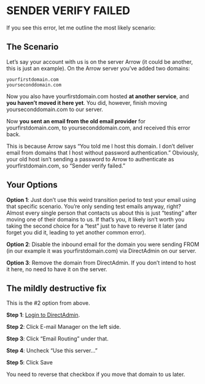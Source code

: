 ﻿# SENDER VERIFY FAILED

If you see this error, let me outline the most likely scenario:

## The Scenario
Let’s say your account with us is on the server Arrow (it could be another, this is just an example). On the Arrow server you’ve added two domains:

    yourfirstdomain.com
    yourseconddomain.com

Now you also have yourfirstdomain.com hosted **at another service**, and **you haven’t moved it here yet**. You did, however, finish moving yourseconddomain.com to our server.

Now **you sent an email from the old email provider** for yourfirstdomain.com, to yourseconddomain.com, and received this error back.

This is because Arrow says “You told me I host this domain. I don’t deliver email from domains that I host without password authentication.” Obviously, your old host isn’t sending a password to Arrow to authenticate as yourfirstdomain.com, so “Sender verify failed.”

## Your Options
**Option 1**: Just don’t use this weird transition period to test your email using that specific scenario. You’re only sending test emails anyway, right? Almost every single person that contacts us about this is just “testing” after moving one of their domains to us. If that’s you, it likely isn’t worth you taking the second choice for a “test” just to have to reverse it later (and forget you did it, leading to yet another common error).

**Option 2**: Disable the inbound email for the domain you were sending FROM (in our example it was yourfirstdomain.com) via DirectAdmin on our server.

**Option 3**: Remove the domain from DirectAdmin. If you don’t intend to host it here, no need to have it on the server.

## The mildly destructive fix
This is the #2 option from above.

**Step 1**: [Login to DirectAdmin](https://mxroute.com/docs/login-to-directadmin/).

**Step 2**: Click E-mail Manager on the left side.

**Step 3**: Click “Email Routing” under that.

**Step 4**: Uncheck “Use this server…”

**Step 5**: Click Save

You need to reverse that checkbox if you move that domain to us later.

